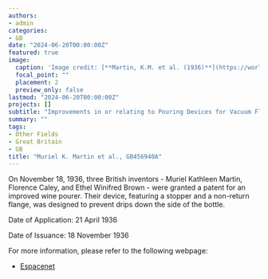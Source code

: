 ```yaml
---
authors:
- admin
categories:
- GB
date: "2024-06-20T00:00:00Z"
featured: true
image:
  caption: 'Image credit: [**Martin, K.M. et al. (1936)**](https://worldwide.espacenet.com/patent/search/family/011278028/publication/FR528573A?q=pn%3DFR528573A)'
  focal_point: ""
  placement: 2
  preview_only: false
lastmod: "2024-06-20T00:00:00Z"
projects: []
subtitle: "Improvements in or relating to Pouring Devices for Vacuum Flasks, Wine Bottles and the Like"
summary: ""
tags:
- Other Fields
- Great Britain
- GB
title: "Muriel K. Martin et al., GB456940A"
---
```

On November 18, 1936, three British inventors - Muriel Kathleen Martin, Florence Caley, and Ethel Winifred Brown - were granted a patent for an improved wine pourer. Their device, featuring a stopper and a non-return flange, was designed to prevent drips down the side of the bottle.

Date of Application: 21 April 1936

Date of Issuance: 18 November 1936

For more information, please refer to the following webpage: 

- [Espacenet](https://worldwide.espacenet.com/patent/search/family/010318143/publication/GB456940A?q=pn%3DGB456940A)
